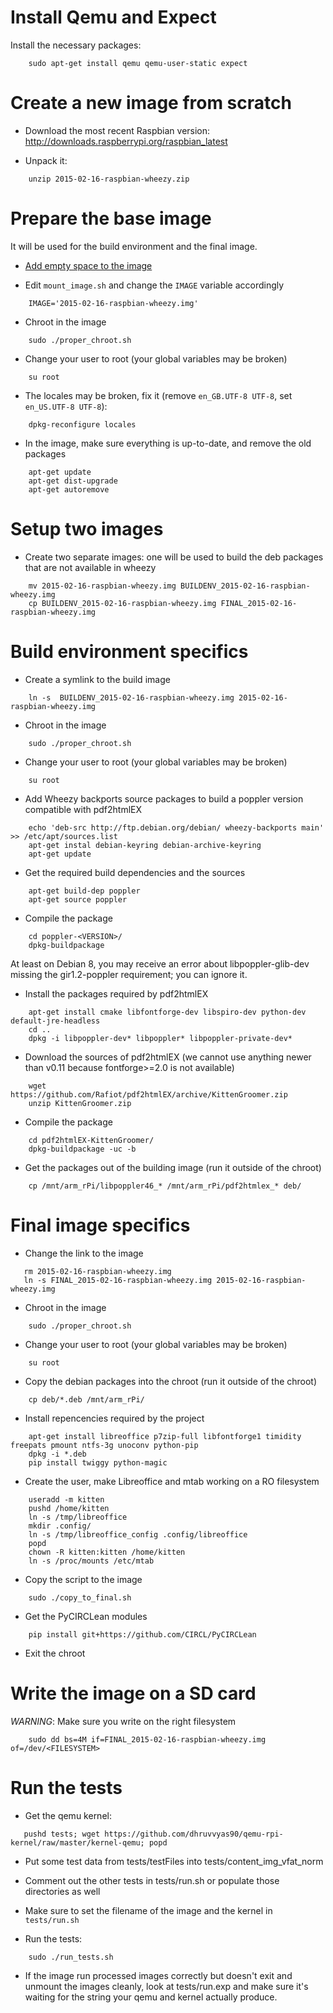 Install Qemu and Expect
============

Install the necessary packages:

```
    sudo apt-get install qemu qemu-user-static expect
```

Create a new image from scratch
===============================

* Download the most recent Raspbian version:
    http://downloads.raspberrypi.org/raspbian_latest

* Unpack it:

```
    unzip 2015-02-16-raspbian-wheezy.zip
```

Prepare the base image
======================

It will be used for the build environment and the final image.

* [Add empty space to the image](resize_img.md)

* Edit `mount_image.sh` and change the `IMAGE` variable accordingly

```
    IMAGE='2015-02-16-raspbian-wheezy.img'
```

* Chroot in the image

```
    sudo ./proper_chroot.sh
```

* Change your user to root (your global variables may be broken)

```
    su root
```

* The locales may be broken, fix it (remove `en_GB.UTF-8 UTF-8`, set `en_US.UTF-8 UTF-8`):

```
    dpkg-reconfigure locales
```

* In the image, make sure everything is up-to-date, and remove the old packages

```
    apt-get update
    apt-get dist-upgrade
    apt-get autoremove
```

Setup two images
================

* Create two separate images: one will be used to build the deb packages that are not available in wheezy

```
    mv 2015-02-16-raspbian-wheezy.img BUILDENV_2015-02-16-raspbian-wheezy.img
    cp BUILDENV_2015-02-16-raspbian-wheezy.img FINAL_2015-02-16-raspbian-wheezy.img
```

Build environment specifics
===========================

* Create a symlink to the build image

```
    ln -s  BUILDENV_2015-02-16-raspbian-wheezy.img 2015-02-16-raspbian-wheezy.img
```

* Chroot in the image

```
    sudo ./proper_chroot.sh
```

* Change your user to root (your global variables may be broken)

```
    su root
```

* Add Wheezy backports source packages to build a poppler version compatible with pdf2htmlEX

```
    echo 'deb-src http://ftp.debian.org/debian/ wheezy-backports main' >> /etc/apt/sources.list
    apt-get instal debian-keyring debian-archive-keyring
    apt-get update
```

* Get the required build dependencies and the sources

```
    apt-get build-dep poppler
    apt-get source poppler
```

* Compile the package

```
    cd poppler-<VERSION>/
    dpkg-buildpackage
```
At least on Debian 8, you may receive an error about libpoppler-glib-dev missing the gir1.2-poppler requirement; you can ignore it.


* Install the packages required by pdf2htmlEX

```
    apt-get install cmake libfontforge-dev libspiro-dev python-dev default-jre-headless
    cd ..
    dpkg -i libpoppler-dev* libpoppler* libpoppler-private-dev*
```

* Download the sources of pdf2htmlEX (we cannot use anything newer than v0.11 because fontforge>=2.0 is not available)

```
    wget https://github.com/Rafiot/pdf2htmlEX/archive/KittenGroomer.zip
    unzip KittenGroomer.zip
```

* Compile the package

```
    cd pdf2htmlEX-KittenGroomer/
    dpkg-buildpackage -uc -b
```

* Get the packages out of the building image (run it outside of the chroot)

```
    cp /mnt/arm_rPi/libpoppler46_* /mnt/arm_rPi/pdf2htmlex_* deb/
```

Final image specifics
=====================

* Change the link to the image

```
   rm 2015-02-16-raspbian-wheezy.img
   ln -s FINAL_2015-02-16-raspbian-wheezy.img 2015-02-16-raspbian-wheezy.img
```

* Chroot in the image

```
    sudo ./proper_chroot.sh
```

* Change your user to root (your global variables may be broken)

```
    su root
```

* Copy the debian packages into the chroot (run it outside of the chroot)

```
    cp deb/*.deb /mnt/arm_rPi/
```

* Install repencencies required by the project

```
    apt-get install libreoffice p7zip-full libfontforge1 timidity freepats pmount ntfs-3g unoconv python-pip
    dpkg -i *.deb
    pip install twiggy python-magic
```

* Create the user, make Libreoffice and mtab working on a RO filesystem

```
    useradd -m kitten
    pushd /home/kitten
    ln -s /tmp/libreoffice
    mkdir .config/
    ln -s /tmp/libreoffice_config .config/libreoffice
    popd
    chown -R kitten:kitten /home/kitten
    ln -s /proc/mounts /etc/mtab
```

* Copy the script to the image

```
    sudo ./copy_to_final.sh
```

* Get the PyCIRCLean modules
```
    pip install git+https://github.com/CIRCL/PyCIRCLean
```


* Exit the chroot

Write the image on a SD card
============================

*WARNING*: Make sure you write on the right filesystem

```
    sudo dd bs=4M if=FINAL_2015-02-16-raspbian-wheezy.img of=/dev/<FILESYSTEM>
```

Run the tests
=============

* Get the qemu kernel:
```
   pushd tests; wget https://github.com/dhruvvyas90/qemu-rpi-kernel/raw/master/kernel-qemu; popd
```

* Put some test data from tests/testFiles into tests/content_img_vfat_norm

* Comment out the other tests in tests/run.sh or populate those directories as
  well

* Make sure to set the filename of the image and the kernel in `tests/run.sh`

* Run the tests:
```
    sudo ./run_tests.sh
```

* If the image run processed images correctly but doesn't exit and unmount the
  images cleanly, look at tests/run.exp and make sure it's waiting for the
  string your qemu and kernel actually produce.
